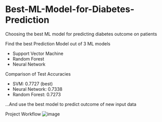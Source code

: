 # Best-ML-Model-for-Diabetes-Prediction
Choosing the best ML model for predicting diabetes outcome on patients

Find the best Prediction Model out of 3 ML models
- Support Vector Machine
- Random Forest
- Neural Network

Comparison of Test Accuracies
- SVM: 0.7727 (best)
- Neural Network: 0.7338
- Random Forest: 0.7273
  
...And use the best model to predict outcome of new input data 

Project Workflow
![image](https://github.com/ZaimAzmi/Best-ML-Model-for-Diabetes-Prediction/assets/76802526/d719f392-3de0-465f-b437-4365420a9402)

